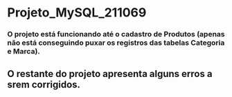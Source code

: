 # Projeto_MySQL_211069
### O projeto está funcionando até o cadastro de Produtos (apenas não está conseguindo puxar os registros das tabelas Categoria e Marca).
## O restante do projeto apresenta alguns erros a srem corrigidos.
